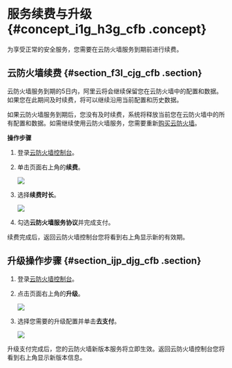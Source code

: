 # 服务续费与升级 {#concept_i1g_h3g_cfb .concept}

为享受正常的安全服务，您需要在云防火墙服务到期前进行续费。

## 云防火墙续费 {#section_f3l_cjg_cfb .section}

云防火墙服务到期的5日内，阿里云将会继续保留您在云防火墙中的配置和数据。如果您在此期间及时续费，将可以继续沿用当前配置和历史数据。

如果云防火墙服务到期后，您没有及时续费，系统将释放当前您在云防火墙中的所有配置和数据。如需继续使用云防火墙服务，您需要重新[购买云防火墙](cn.zh-CN/产品定价/购买云防火墙.md#section_gbn_fbc_zdb)。

**操作步骤**

1.  登录[云防火墙控制台](https://yundun.console.aliyun.com/?spm=5176.2020520001.aliyun_sidebar.12.23064bd3ccxMfx&p=cfw#/cfw/resourceGraph)。
2.  单击页面右上角的**续费**。

    ![](http://static-aliyun-doc.oss-cn-hangzhou.aliyuncs.com/assets/img/21198/154881463611648_zh-CN.png)

3.  选择**续费时长**。

    ![](http://static-aliyun-doc.oss-cn-hangzhou.aliyuncs.com/assets/img/21198/154881463611650_zh-CN.png)

4.  勾选**云防火墙服务协议**并完成支付。

续费完成后，返回云防火墙控制台您将看到右上角显示新的有效期。

## 升级操作步骤 {#section_ijp_djg_cfb .section}

1.  登录[云防火墙控制台](https://yundun.console.aliyun.com/?spm=5176.2020520001.aliyun_sidebar.12.23064bd3ccxMfx&p=cfw#/cfw/resourceGraph)。
2.  点击页面右上角的**升级**。

    ![](http://static-aliyun-doc.oss-cn-hangzhou.aliyuncs.com/assets/img/21198/154881463611649_zh-CN.png)

3.  选择您需要的升级配置并单击**去支付**。

    ![](http://static-aliyun-doc.oss-cn-hangzhou.aliyuncs.com/assets/img/21198/154881463632139_zh-CN.png)


升级支付完成后，您的云防火墙新版本服务将立即生效。返回云防火墙控制台您将看到右上角显示新版本信息。

